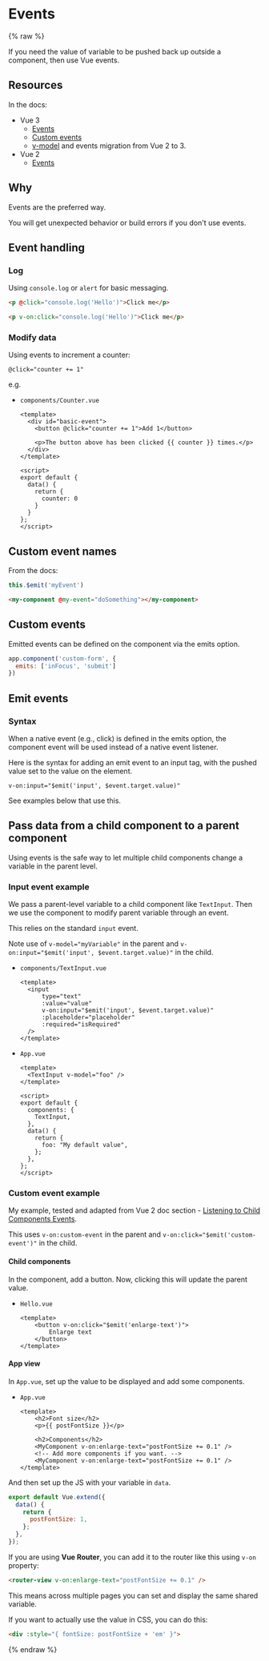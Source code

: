 # Events

{% raw %}

If you need the value of variable to be pushed back up outside a component, then use Vue events.


## Resources

In the docs:

- Vue 3
    - [Events](https://v3.vuejs.org/guide/events.html)
    - [Custom events](https://v3.vuejs.org/guide/component-custom-events.html)
    - [v-model](https://v3.vuejs.org/guide/migration/v-model.html) and events migration from Vue 2 to 3.
- Vue 2
    - [Events](https://vuejs.org/v2/guide/events.html)


## Why

Events are the preferred way.

You will get unexpected behavior or build errors if you don't use events.


## Event handling

### Log

Using `console.log` or `alert` for basic messaging.

```html
<p @click="console.log('Hello')">Click me</p>

<p v-on:click="console.log('Hello')">Click me</p>
```

### Modify data

Using events to increment a counter:

```
@click="counter += 1"
```

e.g.

- `components/Counter.vue`
    ```vue
    <template>
      <div id="basic-event">
        <button @click="counter += 1">Add 1</button>

        <p>The button above has been clicked {{ counter }} times.</p>
      </div>
    </template>

    <script>
    export default {
      data() {
        return {
          counter: 0
        }
      }
    };
    </script>
    ```


## Custom event names

From the docs:

```javascript
this.$emit('myEvent')
```

```html
<my-component @my-event="doSomething"></my-component>
```


## Custom events

Emitted events can be defined on the component via the emits option.

```javascript
app.component('custom-form', {
  emits: ['inFocus', 'submit']
})
```


## Emit events

### Syntax

When a native event (e.g., click) is defined in the emits option, the component event will be used instead of a native event listener.

Here is the syntax for adding an emit event to an input tag, with the pushed value set to the value on the element.

```
v-on:input="$emit('input', $event.target.value)"
```

See examples below that use this.


## Pass data from a child component to a parent component

Using events is the safe way to let multiple child components change a variable in the parent level.

### Input event example

We pass a parent-level variable to a child component like `TextInput`. Then we use the component to modify parent variable through an event.

This relies on the standard `input` event.

Note use of `v-model="myVariable"` in the parent and `v-on:input="$emit('input', $event.target.value)"` in the child.

- `components/TextInput.vue`
    ```vue
    <template>
      <input
          type="text"
          :value="value"
          v-on:input="$emit('input', $event.target.value)"
          :placeholder="placeholder"
          :required="isRequired"
      />
    </template>
    ```
- `App.vue`
    ```vue
    <template>
      <TextInput v-model="foo" />
    </template>

    <script>
    export default {
      components: {
        TextInput,
      },
      data() {
        return {
          foo: "My default value",
        };
      },
    };
    </script>
    ```  

### Custom event example

My example, tested and adapted from Vue 2 doc section - [Listening to Child Components Events](https://vuejs.org/v2/guide/components.html#Listening-to-Child-Components-Events).

This uses `v-on:custom-event` in the parent and `v-on:click="$emit('custom-event')"` in the child.

#### Child components

In the component, add a button. Now, clicking this will update the parent value.

- `Hello.vue`
    ```vue
    <template>
        <button v-on:click="$emit('enlarge-text')">
            Enlarge text
        </button>
    </template>
    ```

#### App view

In `App.vue`, set up the value to be displayed and add some components.

- `App.vue`
    ```vue
    <template>
        <h2>Font size</h2>
        <p>{{ postFontSize }}</p>

        <h2>Components</h2>
        <MyComponent v-on:enlarge-text="postFontSize += 0.1" />
        <!-- Add more components if you want. -->
        <MyComponent v-on:enlarge-text="postFontSize += 0.1" />  
    </template>
    ```

And then set up the JS with your variable in `data`.

```javascript
export default Vue.extend({
  data() {
    return {
      postFontSize: 1,
    };
  },
});
```
    
If you are using **Vue Router**, you can add it to the router like this using `v-on` property:

```html
<router-view v-on:enlarge-text="postFontSize += 0.1" />
```

This means across multiple pages you can set and display the same shared variable.

If you want to actually use the value in CSS, you can do this:

```html
<div :style="{ fontSize: postFontSize + 'em' }">
```

{% endraw %}
